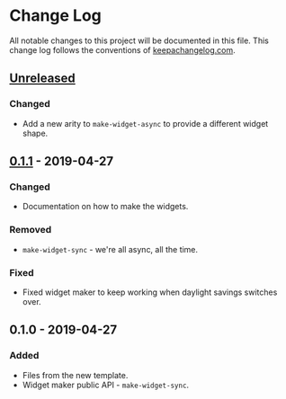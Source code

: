 # Change Log
All notable changes to this project will be documented in this file. This change log follows the conventions of [keepachangelog.com](http://keepachangelog.com/).

## [Unreleased]
### Changed
- Add a new arity to `make-widget-async` to provide a different widget shape.

## [0.1.1] - 2019-04-27
### Changed
- Documentation on how to make the widgets.

### Removed
- `make-widget-sync` - we're all async, all the time.

### Fixed
- Fixed widget maker to keep working when daylight savings switches over.

## 0.1.0 - 2019-04-27
### Added
- Files from the new template.
- Widget maker public API - `make-widget-sync`.

[Unreleased]: https://github.com/your-name/core/compare/0.1.1...HEAD
[0.1.1]: https://github.com/your-name/core/compare/0.1.0...0.1.1

